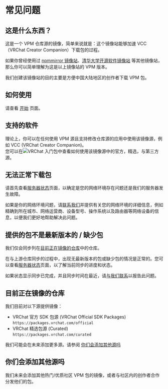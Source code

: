 # 常见问题

## 这是什么东西？

这是一个 VPM 仓库源的镜像，简单来说就是：这个镜像站能够加速 VCC（VRChat Creator Companion）下载包的过程。

如果你曾经使用过 [npmmirror 镜像站](https://npmmirror.com/)、[清华大学开源软件镜像站](https://mirrors.tuna.tsinghua.edu.cn/) 等其他镜像站，那么你可以简单理解为这是以上镜像站的 VPM 版本。

我们创建该镜像站的目的主要是方便中国大陆地区的创作者下载 VPM 包。

## 如何使用

请查看 [开始](/) 页面。

## 支持的软件

理论上，你可以在任何使用 VPM 源且支持修改仓库源的应用中使用该镜像源，例如 VCC (VRChat Creator Companion)。  
您可以在![ VRChat 入门包](https://docs.qq.com/aio/DQlVwTlZPckZPT050?p=FZ2a1bDeoF5HQx5pduXmb4)中查看如何使用该镜像源中的官方，精选，与第三方源。

## 无法正常下载包

请首先查看[服务器状态](/status)页面，以确定是您的网络环境存在问题还是我们的服务器发生故障。

如果是你的网络环境问题，请[联系我们](/contact)并提供有关您的网络环境的详细信息，例如精确到所在城市、网络运营商、设备型号、操作系统以及路由器等网络设备的信息，以便我们更好地帮助解决此问题。

## 提供的包不是最新版本的 / 缺少包

我们仅会同步列在[目前正在镜像的仓库](#目前正在镜像的仓库)中的仓库。

在与上游仓库同步的过程中，出现无最新版本的包或缺少包的情况是正常的。您可以查看[服务器状态](/status)页面，以了解当前同步的进度和状态。

如果状态显示同步已完成，并且同步时间在最近，请[与我们联系](/contact)以报告此问题。

## 目前正在镜像的仓库

我们目前对以下源提供镜像：

- VRChat 官方 SDK 包源 (VRChat Official SDK Packages)  
  `https://packages.vrchat.com/official`
- VRChat 精选包源 (Curated)  
  `https://packages.vrchat.com/curated`

我们可能会在未来添加更多源。请参阅 [你们会添加其他源吗](#你们会添加其他源吗)

## 你们会添加其他源吗

我们未来会添加其他热门/优质社区 VPM 包的镜像，或者与社区内的创作者合作分发他们的包。
